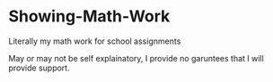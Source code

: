 # Showing-Math-Work
Literally my math work for school assignments

May or may not be self explainatory, I provide no garuntees that I will provide support.
